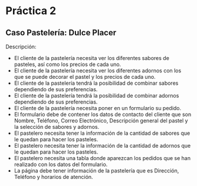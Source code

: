 # Práctica 2
## Caso Pastelería: Dulce Placer
Descripción:

<ul>
<li>El cliente de la pastelería necesita ver los diferentes sabores de pasteles, así como los precios de cada uno.</li>
<li>El cliente de la pastelería necesita ver los diferentes adornos con los que se puede decorar el pastel y los precios de cada uno.</li>
<li>El cliente de la pastelería tendrá la posibilidad de combinar sabores dependiendo de sus preferencias.</li>
<li>El cliente de la pastelería tendrá la posibilidad de combinar adornos dependiendo de sus preferencias.</li>
<li>El cliente de la pastelería necesita poner en un formulario su pedido.</li>
<li>El formulario debe de contener los datos de contacto del cliente que son Nombre, Teléfono, Correo Electrónico, Descripción general del pastel y la selección de sabores y adornos.</li>
<li>El pastelero necesita tener la información de la cantidad de sabores que le quedan para hacer los pasteles.</li>
<li>El pastelero necesita tener la información de la cantidad de adornos que le quedan para hacer los pasteles.</li>
<li>El pastelero necesita una tabla donde aparezcan los pedidos que se han realizado con los datos del formulario.</li>
<li>La página debe tener información de la pastelería que es Dirección, Teléfono y horarios de atención.</li>
</ul>